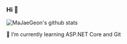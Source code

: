 ### Hi 👋
![MaJaeGeon's github stats](https://github-readme-stats.vercel.app/api?username=MaJAeGeon&show_icons=true&theme=merko)

 🌱 I’m currently learning ASP.NET Core and Git
<!--
**MaJaeGeon/MaJaeGeon** is a ✨ _special_ ✨ repository because its `README.md` (this file) appears on your GitHub profile.

Here are some ideas to get you started:

- 🔭 I’m currently working on ...
- 🌱 I’m currently learning ...
- 👯 I’m looking to collaborate on ...
- 🤔 I’m looking for help with ...
- 💬 Ask me about ...
- 📫 How to reach me: ...
- 😄 Pronouns: ...
- ⚡ Fun fact: ...
-->
